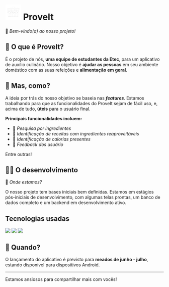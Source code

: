 # <img src="./frontend/src/assets/proveitLogo.png" height="50px"> ProveIt
👋 _Bem-vindo(a) ao nosso projeto!_



## 🥘 O que é ProveIt?
É o projeto de nós, **uma equipe de estudantes da Etec**, para um aplicativo de auxílio culinário. Nosso objetivo é **ajudar as pessoas** em seu ambiente doméstico com as suas refeições e **alimentação em geral**.



## 💭 Mas, como?
A ideia por trás do nosso objetivo se baseia nas _**features**_. Estamos trabalhando para que as funcionalidades do ProveIt sejam de fácil uso, e, acima de tudo, **úteis** para o usuário final.

**Principais funcionalidades incluem:**

- 🔎 _Pesquisa por ingredientes_
- 🥪 _Identificação de receitas com ingredientes reaproveitáveis_
- 🍗 _Identificação de calorias presentes_
- 👤 _Feedback dos usuário_

Entre outras!

## 👨‍💻 O desenvolvimento
🤔 _Onde estamos?_

O nosso projeto tem bases iniciais bem definidas. Estamos em estágios pós-iniciais de desenvolvimento, com algumas telas prontas, um banco de dados completo e um backend em desenvolvimento ativo.


## Tecnologias usadas
<img src="https://cdn.jsdelivr.net/gh/devicons/devicon/icons/react/react-original.svg" height=40/> <img src="https://cdn.jsdelivr.net/gh/devicons/devicon/icons/csharp/csharp-plain.svg" height=40/> <img src="https://cdn.jsdelivr.net/gh/devicons/devicon/icons/mysql/mysql-original.svg" height=40/>

## 📆 Quando?
O lançamento do aplicativo é previsto para **meados de junho - julho**, estando disponível para dispositivos Android.

<hr>

Estamos ansiosos para compartilhar mais com vocês!
